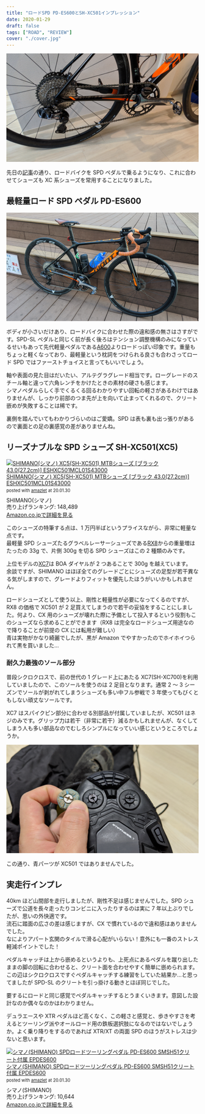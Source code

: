 ```yaml
---
title: "ロードSPD PD-ES600とSH-XC501インプレッション"
date: 2020-01-29
draft: false
tags: ["ROAD", "REVIEW"]
cover: "./cover.jpg"
---
```


![cover](./cover.jpg)

先日の[記事](/post/2020/01/tcr_allroadize/)の通り、ロードバイクを SPD ペダルで乗るようになり、これに合わせてシューズも XC 系シューズを常用することになりました。

## 最軽量ロード SPD ペダル PD-ES600

![見た目](./complete.jpg)

ボディが小さいだけあり、ロードバイクに合わせた際の違和感の無さはさすがです。SPD-SL ペダルと同じく前が長く後ろはテンション調整機構のみになっているせいもあって先代軽量ペダルである[A600](https://amzn.to/3aWAbKM)よりロードっぽい印象です。重量もちょっと軽くなっており、最軽量という枕詞をつけられる良さも合わさってロード SPD ではファーストチョイスと言ってもいいでしょう。

軸や表面の見た目はだいたい、アルテグラグレード相当です。ローグレードのスチール軸と違って六角レンチをかけたときの素材の硬さも感じます。  
シマノペダルらしく手でくるくる回るわかりやすい回転の軽さがあるわけではありませんが、しっかり前部のつま先が上を向いて止まってくれるので、クリート嵌めが失敗することは稀です。

裏側を踏んでいてもわかりづらいのはご愛嬌。SPD は表も裏も出っ張りがあるので裏面との足の裏感覚の差がありませんね。

## リーズナブルな SPD シューズ SH-XC501(XC5)

<div class="amazlet-box" style="margin-bottom:0px;"><div class="amazlet-image" style="float:left;margin:0px 12px 1px 0px;"><a href="http://www.amazon.co.jp/exec/obidos/ASIN/B07XNX5RLG/gensobunya-22/ref=nosim/" name="amazletlink" target="_blank"><img src="https://images-fe.ssl-images-amazon.com/images/I/416-3Qrb5xL._SL160_.jpg" alt="SHIMANO(シマノ) XC5(SH-XC501) MTBシューズ [ブラック 43.0(27.2cm)] ESHXC501MCL01S43000" style="border: none;" /></a></div><div class="amazlet-info" style="line-height:120%; margin-bottom: 10px"><div class="amazlet-name" style="margin-bottom:10px;line-height:120%"><a href="http://www.amazon.co.jp/exec/obidos/ASIN/B07XNX5RLG/gensobunya-22/ref=nosim/" name="amazletlink" target="_blank">SHIMANO(シマノ) XC5(SH-XC501) MTBシューズ [ブラック 43.0(27.2cm)] ESHXC501MCL01S43000</a><div class="amazlet-powered-date" style="font-size:80%;margin-top:5px;line-height:120%">posted with <a href="http://www.amazlet.com/" title="amazlet" target="_blank">amazlet</a> at 20.01.30</div></div><div class="amazlet-detail">SHIMANO(シマノ) <br />売り上げランキング: 148,489<br /></div><div class="amazlet-sub-info" style="float: left;"><div class="amazlet-link" style="margin-top: 5px"><a href="http://www.amazon.co.jp/exec/obidos/ASIN/B07XNX5RLG/gensobunya-22/ref=nosim/" name="amazletlink" target="_blank">Amazon.co.jpで詳細を見る</a></div></div></div><div class="amazlet-footer" style="clear: left"></div></div>

このシューズの特筆する点は、1 万円半ばというプライスながら、非常に軽量な点です。  
最軽量 SPD シューズたるグラベルレーサーシューズである[RX8](https://bike.shimano.com/ja-JP/product/apparel-accessories/shimano-series-lsg-2020/SH-RX800.html)からの重量増はたったの 33g で、片側 300g を切る SPD シューズはこの 2 種類のみです。

上位モデルの[XC7](https://amzn.to/2SdZGiv)は BOA ダイヤルが 2 つあることで 300g を越えています。  
余談ですが、SHIMANO はほぼ全てのグレードごとにシューズの足型が若干異なる気がしますので、グレードよりフィットを優先したほうがいいかもしれません。

ロードシューズとして使う以上、剛性と軽量性が必要になってくるのですが、RX8 の価格で XC501 が 2 足買えてしまうので若干の妥協をすることにしました。何より、CX 用のシューズが壊れた際に予備として投入するという役割もこのシューズなら求めることができます（RX8 は完全なロードシューズ用途なので降りることが前提の CX には転用が難しい）  
青は実物がかなり綺麗でしたが、黒が Amazon でやすかったのでホイホイつられて黒を買いました…

### 耐久力最強のソール部分

普段シクロクロスで、前の世代の 1 グレード上にあたる XC7(SH-XC700)を利用していましたので、このソールを使うのは 2 足目となります。通常 2 ～ 3 シーズンでソールが剥がれてしまうシューズも多い中フル参戦で 3 年使ってもびくともしない頑丈なソールです。

XC7 はスパイクピン部分に合わせる別部品が付属していましたが、XC501 はネジのみです。グリップ力は若干（非常に若干）減るかもしれませんが、なくしてしまう人も多い部品なのでむしろシンプルになっていい感じというところでしょうか。

![スパイク部分の差](./spike.jpg)

この通り、青パーツが XC501 ではありませんでした。

## 実走行インプレ

40km ほど山間部を走行しましたが、剛性不足は感じませんでした。SPD シューズで公道を長々走ったりコンビニに入ったりするのは実に 7 年以上ぶりでしたが、思いの外快適です。  
流石に踏面の広さの差は感じますが、CX で慣れているので違和感はありませんでした。  
なによりアパート玄関のタイルで滑る心配がいらない！意外にも一番のストレス軽減ポイントでした！

ペダルキャッチは上から嵌めるというよりも、上死点にあるペダルを蹴り出したままの脚の回転に合わせると、クリート面を合わせやすく簡単に嵌められます。この辺はシクロクロスですぐペダルキャッチする練習をしていた結果か…と思ってましたが SPD-SL のクリートを引っ掛ける動きとほぼ同じでした。

要するにロードと同じ感覚でペダルキャッチするとうまくいきます。意図した設計なのか偶々なのかはわかりません。

デュラエースや XTR ペダルほど高くなく、この軽さと感覚と、歩きやすさを考えるとツーリング派やオールロード用の鉄板選択肢になるのではないでしょうか。よく乗り降りをするのであれば XTR/XT の両面 SPD のほうがストレスは少ないと思います。

<div class="amazlet-box" style="margin-bottom:0px;"><div class="amazlet-image" style="float:left;margin:0px 12px 1px 0px;"><a href="http://www.amazon.co.jp/exec/obidos/ASIN/B07BWC3Y1N/gensobunya-22/ref=nosim/" name="amazletlink" target="_blank"><img src="https://images-fe.ssl-images-amazon.com/images/I/41y61-iec2L._SL160_.jpg" alt="シマノ(SHIMANO) SPDロードツーリングペダル PD-ES600 SMSH51クリート付属 EPDES600" style="border: none;" /></a></div><div class="amazlet-info" style="line-height:120%; margin-bottom: 10px"><div class="amazlet-name" style="margin-bottom:10px;line-height:120%"><a href="http://www.amazon.co.jp/exec/obidos/ASIN/B07BWC3Y1N/gensobunya-22/ref=nosim/" name="amazletlink" target="_blank">シマノ(SHIMANO) SPDロードツーリングペダル PD-ES600 SMSH51クリート付属 EPDES600</a><div class="amazlet-powered-date" style="font-size:80%;margin-top:5px;line-height:120%">posted with <a href="http://www.amazlet.com/" title="amazlet" target="_blank">amazlet</a> at 20.01.30</div></div><div class="amazlet-detail">シマノ(SHIMANO) <br />売り上げランキング: 10,644<br /></div><div class="amazlet-sub-info" style="float: left;"><div class="amazlet-link" style="margin-top: 5px"><a href="http://www.amazon.co.jp/exec/obidos/ASIN/B07BWC3Y1N/gensobunya-22/ref=nosim/" name="amazletlink" target="_blank">Amazon.co.jpで詳細を見る</a></div></div></div><div class="amazlet-footer" style="clear: left"></div></div>
